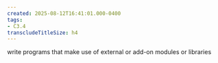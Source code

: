 ```yaml
---
created: 2025-08-12T16:41:01.000-0400
tags:
- C3.4
transcludeTitleSize: h4
---
```


write programs that make use of external or add-on modules or libraries
